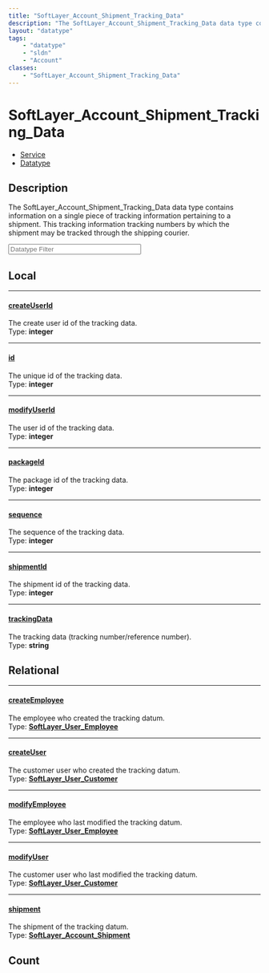 ```yaml
---
title: "SoftLayer_Account_Shipment_Tracking_Data"
description: "The SoftLayer_Account_Shipment_Tracking_Data data type contains information on a single piece of tracking information pe... "
layout: "datatype"
tags:
    - "datatype"
    - "sldn"
    - "Account"
classes:
    - "SoftLayer_Account_Shipment_Tracking_Data"
---
```


# SoftLayer_Account_Shipment_Tracking_Data
<div id='service-datatype'>
    <ul id='sldn-reference-tabs'>
    <li id='service'> <a href='/reference/services/SoftLayer_Account_Shipment_Tracking_Data' >Service</a></li>    <li id='datatype'> <a href='/reference/datatypes/SoftLayer_Account_Shipment_Tracking_Data' >Datatype</a></li>
    </ul>
</div>

## Description 


The SoftLayer_Account_Shipment_Tracking_Data data type contains information on a single piece of tracking information pertaining to a shipment. This tracking information tracking numbers by which the shipment may be tracked through the shipping courier. 





<!-- Filer BEGIN -->
<div class="view-filters">
        <div class="clearfix">
            <div class="search-input-box">
                <input placeholder="Datatype Filter" onkeyup="titleSearch(inputId='prop-input', divId='properties', elementClass='prop-row')" 
                    type="text" id="prop-input" value="" size="30" maxlength="128" class="form-text">
            </div>
        </div>
</div>
<!-- Filer END -->

<div id="properties" class="content">
<div id="localProperties" class="prop-content" >

## Local
<div class="prop-row">

-----
[createUserId]: #createuserid
#### [createUserId]
The create user id of the tracking data.  
<span class="type-label">Type: </span>**integer**  



</div>
<div class="prop-row">

-----
[id]: #id
#### [id]
The unique id of the tracking data.  
<span class="type-label">Type: </span>**integer**  



</div>
<div class="prop-row">

-----
[modifyUserId]: #modifyuserid
#### [modifyUserId]
The user id of the tracking data.  
<span class="type-label">Type: </span>**integer**  



</div>
<div class="prop-row">

-----
[packageId]: #packageid
#### [packageId]
The package id of the tracking data.  
<span class="type-label">Type: </span>**integer**  



</div>
<div class="prop-row">

-----
[sequence]: #sequence
#### [sequence]
The sequence of the tracking data.  
<span class="type-label">Type: </span>**integer**  



</div>
<div class="prop-row">

-----
[shipmentId]: #shipmentid
#### [shipmentId]
The shipment id of the tracking data.  
<span class="type-label">Type: </span>**integer**  



</div>
<div class="prop-row">

-----
[trackingData]: #trackingdata
#### [trackingData]
The tracking data (tracking number/reference number).  
<span class="type-label">Type: </span>**string**  



</div>
</div>
<!-- LOCAL PROPERTY END -->

<div id="relationalProperties"  class="prop-content" >

## Relational
<div class="prop-row">

-----
[createEmployee]: #createemployee
#### [createEmployee]
The employee who created the tracking datum.  
<span class="type-label">Type: </span>**<a href='/reference/datatypes/SoftLayer_User_Employee'>SoftLayer_User_Employee </a>**  



</div>
<div class="prop-row">

-----
[createUser]: #createuser
#### [createUser]
The customer user who created the tracking datum.  
<span class="type-label">Type: </span>**<a href='/reference/datatypes/SoftLayer_User_Customer'>SoftLayer_User_Customer </a>**  



</div>
<div class="prop-row">

-----
[modifyEmployee]: #modifyemployee
#### [modifyEmployee]
The employee who last modified the tracking datum.  
<span class="type-label">Type: </span>**<a href='/reference/datatypes/SoftLayer_User_Employee'>SoftLayer_User_Employee </a>**  



</div>
<div class="prop-row">

-----
[modifyUser]: #modifyuser
#### [modifyUser]
The customer user who last modified the tracking datum.  
<span class="type-label">Type: </span>**<a href='/reference/datatypes/SoftLayer_User_Customer'>SoftLayer_User_Customer </a>**  



</div>
<div class="prop-row">

-----
[shipment]: #shipment
#### [shipment]
The shipment of the tracking datum.  
<span class="type-label">Type: </span>**<a href='/reference/datatypes/SoftLayer_Account_Shipment'>SoftLayer_Account_Shipment </a>**  



</div>

## Count
</div>



